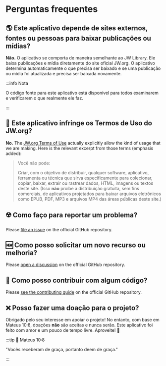 # Perguntas frequentes

## :earth_americas: Este aplicativo depende de sites externos, fontes ou pessoas para baixar publicações ou mídias?

**Não.** O aplicativo se comporta de maneira semelhante ao JW Library. Ele baixa publicações e mídia diretamente do site oficial JW.org. O aplicativo determina automaticamente o que precisa ser baixado e se uma publicação ou mídia foi atualizada e precisa ser baixada novamente.

:::info Nota

O código fonte para este aplicativo está disponível para todos examinarem e verificarem o que realmente ele faz.

:::

## :thinking: Este aplicativo infringe os Termos de Uso do JW.org?

**No.** The [JW.org Terms of Use](https://www.jw.org/finder?docid=1011511\&prefer=content) actually explicitly allow the kind of usage that we are making. Here is the relevant excerpt from those terms (emphasis added):

> Você não pode:
>
> Criar, com o objetivo de distribuir, qualquer software, aplicativo, ferramenta ou técnica que sirva especificamente para colecionar, copiar, baixar, extrair ou rastrear dados, HTML, imagens ou textos deste site. (Isso **não** proíbe a distribuição gratuita, sem fins comerciais, de aplicativos projetados para baixar arquivos eletrônicos como EPUB, PDF, MP3 e arquivos MP4 das áreas públicas deste site.)

## :radioactive: Como faço para reportar um problema?

Please [file an issue](https://github.com/sircharlo/meeting-media-manager/issues) on the official GitHub repository.

## :new: Como posso solicitar um novo recurso ou melhoria?

Please [open a discussion](https://github.com/sircharlo/meeting-media-manager/discussions) on the official GitHub repository.

## :handshake: Como posso contribuir com algum código?

Please [see the contributing guide](https://github.com/sircharlo/meeting-media-manager/blob/master/CONTRIBUTING.md) on the official GitHub repository.

## :x: Posso fazer uma doação para o projeto?

Obrigado pelo seu interesse em apoiar o projeto! No entanto, com base em Mateus 10:8, doações **não** são aceitas e nunca serão. Este aplicativo foi feito com amor e um pouco de tempo livre. Aproveite! :tada:

:::tip :book: Mateus 10:8

"Vocês receberam de graça, portanto deem de graça."

:::
